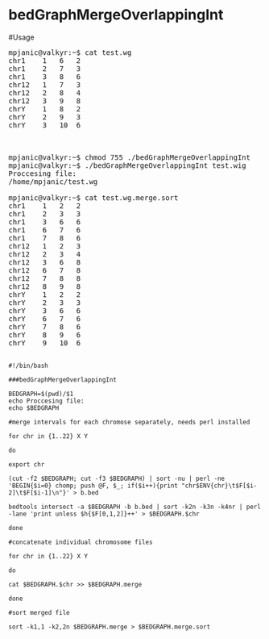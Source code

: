 # bedGraphMergeOverlappingInt

#Usage

<pre>
mpjanic@valkyr:~$ cat test.wg
chr1	1	6	2
chr1	2	7	3
chr1	3	8	6
chr12	1	7	3
chr12	2	8	4
chr12	3	9	8
chrY	1	8	2
chrY	2	9	3
chrY	3	10	6



mpjanic@valkyr:~$ chmod 755 ./bedGraphMergeOverlappingInt
mpjanic@valkyr:~$ ./bedGraphMergeOverlappingInt test.wig 
Proccesing file:
/home/mpjanic/test.wg

mpjanic@valkyr:~$ cat test.wg.merge.sort 
chr1	1	2	2
chr1	2	3	3
chr1	3	6	6
chr1	6	7	6
chr1	7	8	6
chr12	1	2	3
chr12	2	3	4
chr12	3	6	8
chr12	6	7	8
chr12	7	8	8
chr12	8	9	8
chrY	1	2	2
chrY	2	3	3
chrY	3	6	6
chrY	6	7	6
chrY	7	8	6
chrY	8	9	6
chrY	9	10	6

</pre>

```
#!/bin/bash

###bedGraphMergeOverlappingInt

BEDGRAPH=$(pwd)/$1
echo Proccesing file:
echo $BEDGRAPH

#merge intervals for each chromose separately, needs perl installed

for chr in {1..22} X Y 

do

export chr

(cut -f2 $BEDGRAPH; cut -f3 $BEDGRAPH) | sort -nu | perl -ne 'BEGIN{$i=0} chomp; push @F, $_; if($i++){print "chr$ENV{chr}\t$F[$i-2]\t$F[$i-1]\n"}' > b.bed

bedtools intersect -a $BEDGRAPH -b b.bed | sort -k2n -k3n -k4nr | perl -lane 'print unless $h{$F[0,1,2]}++' > $BEDGRAPH.$chr

done

#concatenate individual chromosome files

for chr in {1..22} X Y 

do

cat $BEDGRAPH.$chr >> $BEDGRAPH.merge

done

#sort merged file

sort -k1,1 -k2,2n $BEDGRAPH.merge > $BEDGRAPH.merge.sort
```

